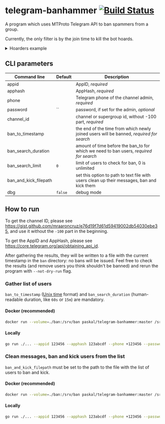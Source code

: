 # telegram-banhammer [![Build Status](https://github.com/paskal/telegram-banhammer/workflows/build/badge.svg)](https://github.com/paskal/telegram-banhammer/actions)

A program which uses MTProto Telegram API to ban spammers from a group.

Currently, the only filter is by the join time to kill the bot hoards.

<details><summary>Hoarders example</summary>

![](images/hoard.png)
</details>

## CLI parameters

| Command line          | Default | Description                                                                                |
|-----------------------|---------|--------------------------------------------------------------------------------------------|
| appid                 |         | AppID, _required_                                                                          |
| apphash               |         | AppHash, _required_                                                                        |
| phone                 |         | Telegram phone of the channel admin, _required_                                            |
| password              | ``      | password, if set for the admin, _optional_                                                 |
| channel_id            |         | channel or supergroup id, without -100 part, _required_                                    |
| ban_to_timestamp      |         | the end of the time from which newly joined users will be banned, _required for search_    |
| ban_search_duration   |         | amount of time before the ban_to for which we need to ban users, _required for search_     |
| ban_search_limit      | `0`     | limit of users to check for ban, 0 is unlimited                                            |
| ban_and_kick_filepath |         | set this option to path to text file with users clean up their messages, ban and kick them |
| dbg                   | `false` | debug mode                                                                                 |


## How to run

To get the channel ID, please see https://gist.github.com/mraaroncruz/e76d19f7d61d59419002db54030ebe35, and use it without the `-100` part in the beginning.

To get the AppID and AppHash, please see https://core.telegram.org/api/obtaining_api_id.

After gathering the results, they will be written to a file with the current timestamp in the `ban` directory: no bans will be issued. Feel free to check the results (and remove users you think shouldn't be banned) and rerun the program with `--not-dry-run` flag.

### Gather list of users

`ban_to_timestamp` ([Unix time](https://en.wikipedia.org/wiki/Unix_time) format) and `ban_search_duration` (human-readable duration, like `60s` or `15m`) are mandatory.

#### Docker (recommended)

```bash
docker run --volume=./ban:/srv/ban paskal/telegram-banhammer:master /srv/telegram-banhammer --appid 123456 --apphash 123abcdf --phone +123456 --password "pass_if_present" --channel_id 1234567 --ban_to 1666887600 --ban_search_duration 3m
```

#### Locally

```bash
go run ./... --appid 123456 --apphash 123abcdf --phone +123456 --password "pass_if_present" --channel_id 1234567 --ban_to 1666887600 --ban_search_duration 3m
```

### Clean messages, ban and kick users from the list

`ban_and_kick_filepath` must be set to the path to the file with the list of users to ban and kick.

#### Docker (recommended)

```bash
docker run --volume=./ban:/srv/ban paskal/telegram-banhammer:master /srv/telegram-banhammer --appid 123456 --apphash 123abcdf --phone +123456 --password "pass_if_present" --ban_and_kick_filepath ban/telegram-banhammer-2022-10-28T22-03-40.users.csv
```

#### Locally

```bash
go run ./... --appid 123456 --apphash 123abcdf --phone +123456 --password "pass_if_present" --channel_id 1234567 --ban_and_kick_filepath ban/telegram-banhammer-2022-10-28T22-03-40.users.csv
```
